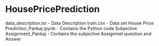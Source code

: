 # HousePricePrediction
data_description.txt - Data Description
train.csv - Data set 
House Price Prediction_Pankaj.ipynb - Contains the Python code 
Subjective Assignment_Pankaj - Contains the subjective Assigmnet question and Answer
